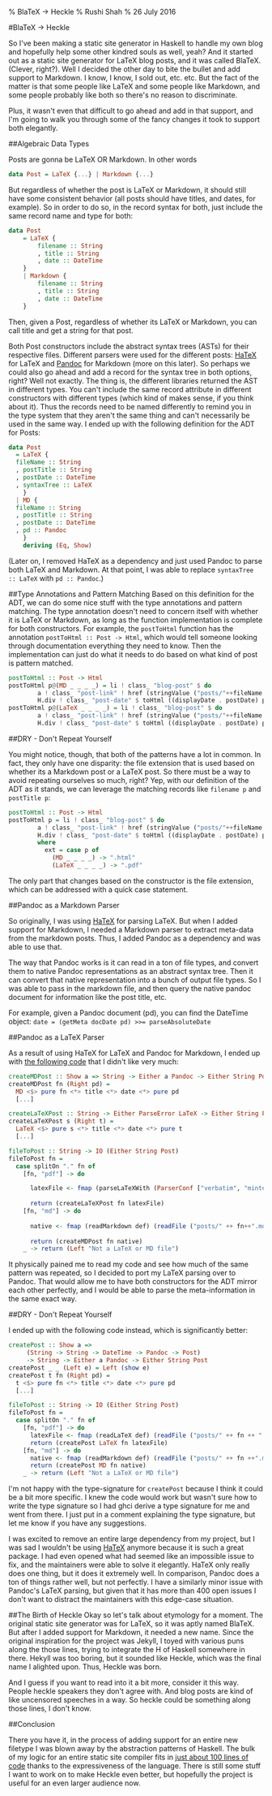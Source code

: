 % BlaTeX → Heckle
% Rushi Shah
% 26 July 2016

#BlaTeX -> Heckle

So I've been making a static site generator in Haskell to handle my own blog and hopefully help some other kindred souls as well, yeah? And it started out as a static site generator for LaTeX blog posts, and it was called BlaTeX. (Clever, right?). Well I decided the other day to bite the bullet and add support to Markdown. I know, I know, I sold out, etc. etc. But the fact of the matter is that some people like LaTeX and some people like Markdown, and some people probably like both so there's no reason to discriminate. 

Plus, it wasn't even that difficult to go ahead and add in that support, and I'm going to walk you through some of the fancy changes it took to support both elegantly. 

##Algebraic Data Types

Posts are gonna be LaTeX OR Markdown. In other words

```haskell
data Post = LaTeX {...} | Markdown {...}
```

But regardless of whether the post is LaTeX or Markdown, it should still have some consistent behavior (all posts should have titles, and dates, for example). So in order to do so, in the record syntax for both, just include the same record name and type for both:

```haskell
data Post 
	= LaTeX {
		filename :: String
		, title :: String
		, date :: DateTime
	}
	| Markdown {
		filename :: String
		, title :: String
		, date :: DateTime
	}
```

Then, given a Post, regardless of whether its LaTeX or Markdown, you can call title and get a string for that post. 

Both Post constructors include the abstract syntax trees (ASTs) for their respective files. Different parsers were used for the different posts: [HaTeX](https://github.com/Daniel-Diaz/HaTeX) for LaTeX and [Pandoc](http://pandoc.org/) for Markdown (more on this later). So perhaps we could also go ahead and add a record for the syntax tree in both options, right? Well not exactly. The thing is, the different libraries returned the AST in different types. You can't include the same record attribute in different constructors with different types (which kind of makes sense, if you think about it). Thus the records need to be named differently to remind you in the type system that they aren't the same thing and can't necessarily be used in the same way. I ended up with the following definition for the ADT for Posts:

```haskell
data Post 
  = LaTeX {
  fileName :: String
  , postTitle :: String
  , postDate :: DateTime
  , syntaxTree :: LaTeX
    }
  | MD {
  fileName :: String
  , postTitle :: String
  , postDate :: DateTime
  , pd :: Pandoc
    }
    deriving (Eq, Show)
```

(Later on, I removed HaTeX as a dependency and just used Pandoc to parse both LaTeX and Markdown. At that point, I was able to replace `syntaxTree :: LaTeX` with `pd :: Pandoc`.)

##Type Annotations and Pattern Matching
Based on this definition for the ADT, we can do some nice stuff with the type annotations and pattern matching. The type annotation doesn't need to concern itself with whether it is LaTeX or Markdown, as long as the function implementation is complete for both constructors. For example, the `postToHtml` function has the annotation `postToHtml :: Post -> Html`, which would tell someone looking through documentation everything they need to know. Then the implementation can just do what it needs to do based on what kind of post is pattern matched. 

```haskell
postToHtml :: Post -> Html
postToHtml p@(MD _ _ _ _) = li ! class_ "blog-post" $ do
        a ! class_ "post-link" ! href (stringValue ("posts/"++fileName p++".html")) $ toHtml (postTitle p)
        H.div ! class_ "post-date" $ toHtml ((displayDate . postDate) p)
postToHtml p@(LaTeX _ _ _ _) = li ! class_ "blog-post" $ do
        a ! class_ "post-link" ! href (stringValue ("posts/"++fileName p++".pdf")) $ toHtml (postTitle p)
        H.div ! class_ "post-date" $ toHtml ((displayDate . postDate) p)
```

##DRY - Don't Repeat Yourself

You might notice, though, that both of the patterns have a lot in common. In fact, they only have one disparity: the file extension that is used based on whether its a Markdown post or a LaTeX post. So there must be a way to avoid repeating ourselves so much, right? Yep, with our definition of the ADT as it stands, we can leverage the matching records like `filename p` and `postTitle p`:

```haskell
postToHtml :: Post -> Html
postToHtml p = li ! class_ "blog-post" $ do
        a ! class_ "post-link" ! href (stringValue ("posts/"++fileName p++ext)) $ toHtml (postTitle p)
        H.div ! class_ "post-date" $ toHtml ((displayDate . postDate) p)
        where
          ext = case p of
            (MD _ _ _ _) -> ".html"
            (LaTeX _ _ _ _) -> ".pdf"
```

The only part that changes based on the constructor is the file extension, which can be addressed with a quick case statement.

##Pandoc as a Markdown Parser

So originally, I was using [HaTeX](https://github.com/Daniel-Diaz/HaTeX) for parsing LaTeX. But when I added support for Markdown, I needed a Markdown parser to extract meta-data from the markdown posts. Thus, I added Pandoc as a dependency and was able to use that. 

The way that Pandoc works is it can read in a ton of file types, and convert them to native Pandoc representations as an abstract syntax tree. Then it can convert that native representation into a bunch of output file types. So I was able to pass in the markdown file, and then query the native pandoc document for information like the post title, etc. 

For example, given a Pandoc document (pd), you can find the DateTime object: `date = (getMeta docDate pd) >>= parseAbsoluteDate`

##Pandoc as a LaTeX Parser

As a result of using HaTeX for LaTeX and Pandoc for Markdown, I ended up with [the following code](https://github.com/2016rshah/heckle/blob/57cbdae11624654dbd6d97367932cb6bce691abf/Heckle.hs#L112) that I didn't like very much:

```haskell
createMDPost :: Show a => String -> Either a Pandoc -> Either String Post
createMDPost fn (Right pd) = 
  MD <$> pure fn <*> title <*> date <*> pure pd
  [...]

createLaTeXPost :: String -> Either ParseError LaTeX -> Either String Post
createLaTeXPost s (Right t) = 
  LaTeX <$> pure s <*> title <*> date <*> pure t
  [...]

fileToPost :: String -> IO (Either String Post)
fileToPost fn = 
  case splitOn "." fn of
    [fn, "pdf"] -> do

      latexFile <- fmap (parseLaTeXWith (ParserConf ["verbatim", "minted"]) . pack) (readFile ("posts/"++fn++".tex"))
      
      return (createLaTeXPost fn latexFile)
    [fn, "md"] -> do
      
      native <- fmap (readMarkdown def) (readFile ("posts/" ++ fn++".md"))
      
      return (createMDPost fn native)
    _ -> return (Left "Not a LaTeX or MD file")

```

It physically pained me to read my code and see how much of the same pattern was repeated, so I decided to port my LaTeX parsing over to Pandoc. That would allow me to have both constructors for the ADT mirror each other perfectly, and I would be able to parse the meta-information in the same exact way. 

##DRY - Don't Repeat Yourself

I ended up with the following code instead, which is significantly better:

```haskell
createPost :: Show a =>
     (String -> String -> DateTime -> Pandoc -> Post)
     -> String -> Either a Pandoc -> Either String Post
createPost _ _ (Left e) = Left (show e)
createPost t fn (Right pd) = 
  t <$> pure fn <*> title <*> date <*> pure pd
  [...]

fileToPost :: String -> IO (Either String Post)
fileToPost fn = 
  case splitOn "." fn of
    [fn, "pdf"] -> do
      latexFile <- fmap (readLaTeX def) (readFile ("posts/" ++ fn ++ ".tex"))
      return (createPost LaTeX fn latexFile)
    [fn, "md"] -> do
      native <- fmap (readMarkdown def) (readFile ("posts/" ++ fn ++".md"))
      return (createPost MD fn native)
    _ -> return (Left "Not a LaTeX or MD file")
```

I'm not happy with the type-signature for `createPost` because I think it could be a bit more specific. I knew the code would work but wasn't sure how to write the type signature so I had ghci derive a type signature for me and went from there. I just put in a comment explaining the type signature, but let me know if you have any suggestions. 

I was excited to remove an entire large dependency from my project, but I was sad I wouldn't be using [HaTeX](https://github.com/Daniel-Diaz/HaTeX) anymore because it is such a great package. I had even opened what had seemed like an impossible issue to fix, and the maintainers were able to solve it elegantly. HaTeX only really does one thing, but it does it extremely well. In comparison, Pandoc does a ton of things rather well, but not perfectly. I have a similarly minor issue with Pandoc's LaTeX parsing, but given that it has more than 400 open issues I don't want to distract the maintainers with this edge-case situation. 

<!-- #IO Logic -->

##The Birth of Heckle
Okay so let's talk about etymology for a moment. The original static site generator was for LaTeX, so it was aptly named BlaTeX. But after I added support for Markdown, it needed a new name. Since the original inspiration for the project was Jekyll, I toyed with various puns along the those lines, trying to integrate the H of Haskell somewhere in there. Hekyll was too boring, but it sounded like Heckle, which was the final name I alighted upon. Thus, Heckle was born. 

And I guess if you want to read into it a bit more, consider it this way. People heckle speakers they don't agree with. And blog posts are kind of like uncensored speeches in a way. So heckle could be something along those lines, I don't know. 

##Conclusion

There you have it, in the process of adding support for an entire new filetype I was blown away by the abstraction patterns of Haskell. The bulk of my logic for an entire static site compiler fits in [just about 100 lines of code](https://github.com/2016rshah/heckle/blob/87c074e5b0a1ba3f544909ffbd26576a8764183f/Heckle.hs#L33) thanks to the expressiveness of the language. There is still some stuff I want to work on to make Heckle even better, but hopefully the project is useful for an even larger audience now. 